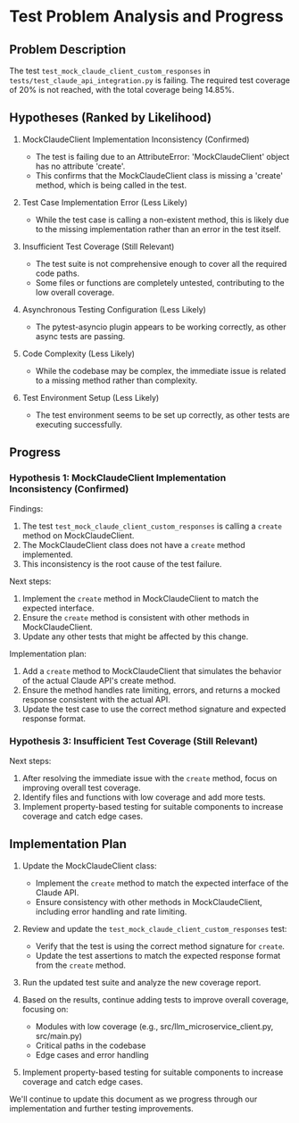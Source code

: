 # Test Problem Analysis and Progress

## Problem Description
The test `test_mock_claude_client_custom_responses` in `tests/test_claude_api_integration.py` is failing. The required test coverage of 20% is not reached, with the total coverage being 14.85%.

## Hypotheses (Ranked by Likelihood)

1. MockClaudeClient Implementation Inconsistency (Confirmed)
   - The test is failing due to an AttributeError: 'MockClaudeClient' object has no attribute 'create'.
   - This confirms that the MockClaudeClient class is missing a 'create' method, which is being called in the test.

2. Test Case Implementation Error (Less Likely)
   - While the test case is calling a non-existent method, this is likely due to the missing implementation rather than an error in the test itself.

3. Insufficient Test Coverage (Still Relevant)
   - The test suite is not comprehensive enough to cover all the required code paths.
   - Some files or functions are completely untested, contributing to the low overall coverage.

4. Asynchronous Testing Configuration (Less Likely)
   - The pytest-asyncio plugin appears to be working correctly, as other async tests are passing.

5. Code Complexity (Less Likely)
   - While the codebase may be complex, the immediate issue is related to a missing method rather than complexity.

6. Test Environment Setup (Less Likely)
   - The test environment seems to be set up correctly, as other tests are executing successfully.

## Progress

### Hypothesis 1: MockClaudeClient Implementation Inconsistency (Confirmed)

Findings:
1. The test `test_mock_claude_client_custom_responses` is calling a `create` method on MockClaudeClient.
2. The MockClaudeClient class does not have a `create` method implemented.
3. This inconsistency is the root cause of the test failure.

Next steps:
1. Implement the `create` method in MockClaudeClient to match the expected interface.
2. Ensure the `create` method is consistent with other methods in MockClaudeClient.
3. Update any other tests that might be affected by this change.

Implementation plan:
1. Add a `create` method to MockClaudeClient that simulates the behavior of the actual Claude API's create method.
2. Ensure the method handles rate limiting, errors, and returns a mocked response consistent with the actual API.
3. Update the test case to use the correct method signature and expected response format.

### Hypothesis 3: Insufficient Test Coverage (Still Relevant)

Next steps:
1. After resolving the immediate issue with the `create` method, focus on improving overall test coverage.
2. Identify files and functions with low coverage and add more tests.
3. Implement property-based testing for suitable components to increase coverage and catch edge cases.

## Implementation Plan

1. Update the MockClaudeClient class:
   - Implement the `create` method to match the expected interface of the Claude API.
   - Ensure consistency with other methods in MockClaudeClient, including error handling and rate limiting.

2. Review and update the `test_mock_claude_client_custom_responses` test:
   - Verify that the test is using the correct method signature for `create`.
   - Update the test assertions to match the expected response format from the `create` method.

3. Run the updated test suite and analyze the new coverage report.

4. Based on the results, continue adding tests to improve overall coverage, focusing on:
   - Modules with low coverage (e.g., src/llm_microservice_client.py, src/main.py)
   - Critical paths in the codebase
   - Edge cases and error handling

5. Implement property-based testing for suitable components to increase coverage and catch edge cases.

We'll continue to update this document as we progress through our implementation and further testing improvements.
